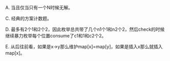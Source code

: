 A. 当且仅当只有一个N时候无解。

C. 经典的方案计数题。

D. 最多有2个1和2个2，因此枚举总共带了几个n1个1和n2个2，然后check的时候继续暴力枚举每个位置consume了c1和1和c2个2。

E. 从后往前看，如果是x->y那么维护map[x]=map[y]，如果是插入x那么就插入map[x]。
